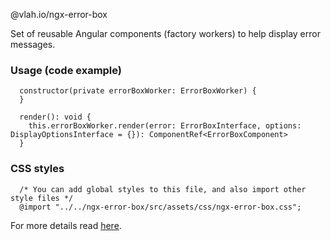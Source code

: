 @vlah.io/ngx-error-box

Set of reusable Angular components (factory workers) to help display error messages.

### Usage (code example)

```
  constructor(private errorBoxWorker: ErrorBoxWorker) {
  }

  render(): void {
    this.errorBoxWorker.render(error: ErrorBoxInterface, options: DisplayOptionsInterface = {}): ComponentRef<ErrorBoxComponent>
  }
```

### CSS styles
```
  /* You can add global styles to this file, and also import other style files */
  @import "../../ngx-error-box/src/assets/css/ngx-error-box.css";
```

For more details read [here](https://github.com/vlah-io/ngx-error-box/blob/master/INSTALLATION.md).
